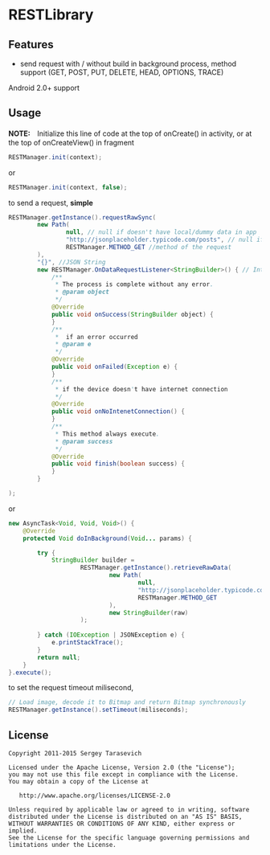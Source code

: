 # RESTLibrary

## Features
 * send request with / without build in background process, method support (GET, POST, PUT, DELETE, HEAD, OPTIONS, TRACE)

Android 2.0+ support

## Usage

**NOTE:**　Initialize this line of code at the top of onCreate() in activity, or at the top of onCreateView() in fragment

``` java
RESTManager.init(context);
```
or
``` java
RESTManager.init(context, false);
```

to send a request, **simple**
``` java
RESTManager.getInstance().requestRawSync(
        new Path(
                null, // null if doesn't have local/dummy data in app
                "http://jsonplaceholder.typicode.com/posts", // null if the REST API not ready yet
                RESTManager.METHOD_GET //method of the request
        ),
        "{}", //JSON String
        new RESTManager.OnDataRequestListener<StringBuilder>() { // Interface
            /**
             * The process is complete without any error.
             * @param object
             */
            @Override
            public void onSuccess(StringBuilder object) {
            }
            /**
             *  if an error occurred
             * @param e
             */
            @Override
            public void onFailed(Exception e) {
            }
            /**
             * if the device doesn't have internet connection
             */
            @Override
            public void onNoIntenetConnection() {
            }
            /**
             * This method always execute.
             * @param success
             */
            @Override
            public void finish(boolean success) {
            }
        }

);
```
or
``` java
new AsyncTask<Void, Void, Void>() {
    @Override
    protected Void doInBackground(Void... params) {

        try {
            StringBuilder builder =
                    RESTManager.getInstance().retrieveRawData(
                            new Path(
                                    null,
                                    "http://jsonplaceholder.typicode.com/posts",
                                    RESTManager.METHOD_GET
                            ),
                            new StringBuilder(raw)
                    );
           
        } catch (IOException | JSONException e) {
            e.printStackTrace();
        }
        return null;
    }
}.execute();
```

to set the request timeout milisecond,
``` java
// Load image, decode it to Bitmap and return Bitmap synchronously
RESTManager.getInstance().setTimeout(miliseconds);
```

## License

    Copyright 2011-2015 Sergey Tarasevich

    Licensed under the Apache License, Version 2.0 (the "License");
    you may not use this file except in compliance with the License.
    You may obtain a copy of the License at

       http://www.apache.org/licenses/LICENSE-2.0

    Unless required by applicable law or agreed to in writing, software
    distributed under the License is distributed on an "AS IS" BASIS,
    WITHOUT WARRANTIES OR CONDITIONS OF ANY KIND, either express or implied.
    See the License for the specific language governing permissions and
    limitations under the License.
